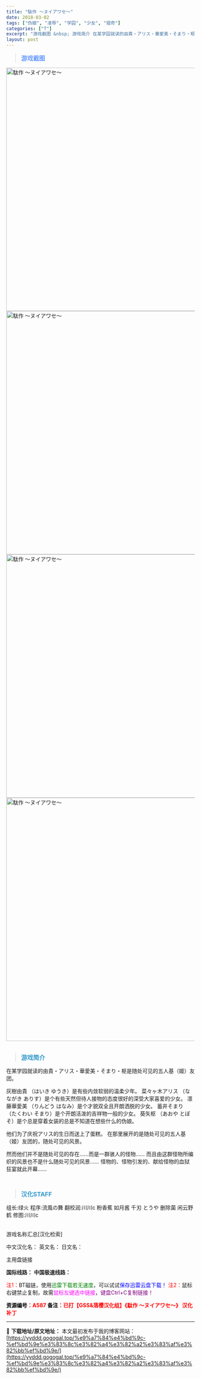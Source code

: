 ```yaml
---
title: "駄作 ～ヌイアワセ～"
date: 2018-03-02
tags: ["伪娘", "凌辱", "学园", "少女", "猎奇"]
categories: ["T"]
excerpt: "游戏截图 &nbsp; 游戏简介 在某学园就读的由貴・アリス・華愛美・そまり・枢是随处可见的五人基（姬）友团。 灰樹由貴 （はいき ゆうき）是有些内敛软弱的温柔少年。 菜々ヶ木アリス （なながき ありす）是个有些天然但待人接物的态度很好的深受大家喜爱的少女。 凛藤華愛美 （りんどう はなみ）是个才貌&hellip;"
layout: post
---
```


<div>
<blockquote><b><span style="font-size: 12pt; color: #6699ff;">游戏截图</span></b></blockquote>
<div><img title="点击放大" src="https://yyddd.gogogal.top/wp-content/uploads/2025/04/20250430_6811fdaa67228.webp" alt="駄作 ～ヌイアワセ～" width="650" /></div>
<div><img title="点击放大" src="https://yyddd.gogogal.top/wp-content/uploads/2025/04/20250430_6811fdac92dc6.webp" alt="駄作 ～ヌイアワセ～" width="650" /></div>
<div><img title="点击放大" src="https://yyddd.gogogal.top/wp-content/uploads/2025/04/20250430_6811fdae2fd67.webp" alt="駄作 ～ヌイアワセ～" width="650" /></div>
<div><img title="点击放大" src="https://yyddd.gogogal.top/wp-content/uploads/2025/04/20250430_6811fdafe70ac.webp" alt="駄作 ～ヌイアワセ～" width="650" /></div>
&nbsp;
<blockquote><b><span style="font-size: 12pt; color: #3399cc;">游戏简介</span></b></blockquote>
<div>在某学园就读的由貴・アリス・華愛美・そまり・枢是随处可见的五人基（姬）友团。

灰樹由貴 （はいき ゆうき）是有些内敛软弱的温柔少年。
菜々ヶ木アリス （なながき ありす）是个有些天然但待人接物的态度很好的深受大家喜爱的少女。
凛藤華愛美 （りんどう はなみ）是个才貌双全且开朗洒脱的少女。
蓄井そまり （たくわい そまり）是个开朗活泼的吉祥物一般的少女。
葵矢枢 （あおや とぼそ）是个总是穿着女装的总是不知道在想些什么的伪娘。

他们为了庆祝アリス的生日而送上了蛋糕。
在那里展开的是随处可见的五人基（姬）友团的，随处可见的风景。

然而他们并不是随处可见的存在……而是一群骇人的怪物……
而且由这群怪物所编织的风景也不是什么随处可见的风景……
怪物的、怪物引发的、献给怪物的血狱狂宴就此开幕……</div>
&nbsp;
<blockquote><b><span style="font-size: 12pt; color: #3399cc;">汉化STAFF</span></b></blockquote>
<div>组长:绿火
程序:流風の舞
翻校润:川川c 粉香蕉 如月酱 千刃 とうや 删除菌 闲云野鹤
修图:川川c</div>
&nbsp;

游戏名称汇总[汉化检索]

中文汉化名：
英文名：
日文名：
</div>
<div class="panel panel-primary">
<div class="panel-heading">主用盘链接</div>
<div class="panel-body">

<b>国际线路：</b>
<b>中国极速线路：</b>


<span style="color: #ff0000;">注1：</span>BT磁链，使用<span style="color: #008000;">迅雷下载若无速度</span>，可以试试<span style="color: #0000ff;">保存迅雷云盘下载！</span>
<span style="color: #ff0000;">注2：</span>鼠标右键禁止复制，故需<span style="color: #ff00ff;">鼠标左键选中链接</span>，<span style="color: #800080;">键盘Ctrl+C复制链接！</span>

</div>
<div class="panel-footer"><span style="color: #ff0000;"><b><span style="color: #000000;">资源编号</span>：A587</b></span>
<span style="color: #ff0000;"><b><span style="color: #000000;">备注</span>：已打【GSS&amp;落樱汉化组】《駄作 ～ヌイアワセ～》 汉化补丁</b></span></div>
</div>

---
📖 **下载地址/原文地址：** 本文最初发布于我的博客网站：[https://yyddd.gogogal.top/%e9%a7%84%e4%bd%9c-%ef%bd%9e%e3%83%8c%e3%82%a4%e3%82%a2%e3%83%af%e3%82%bb%ef%bd%9e/](https://yyddd.gogogal.top/%e9%a7%84%e4%bd%9c-%ef%bd%9e%e3%83%8c%e3%82%a4%e3%82%a2%e3%83%af%e3%82%bb%ef%bd%9e/)
